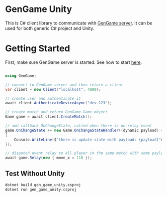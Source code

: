 # GenGame Unity

This is C# client library to communicate with [GenGame server](https://github.com/f4th4n/gen_game). It can be used for both generic C# project and Unity.

# Getting Started

First, make sure GenGame server is started. See how to start [here](https://github.com/f4th4n/gen_game#getting-started).

```cs

using GenGame;

// connect to GenGame server and then return a client
var client = new Client("localhost", 4000);

// create user and authenticate it
await client.AuthenticateDeviceAsync("dev-123");

// create match and return GenGame.Game object
Game game = await client.CreateMatch();

// add callback OnChangeState, called when there is on-relay event
game.OnChangeState += new Game.OnChangeStateHandler((dynamic payload) =>
{
    Console.WriteLine($"there is update state with payload: {payload["move_x"]}");
});

// dispatch event relay to all player in the same match with some payload
await game.Relay(new { move_x = 110 });
```

## Test Without Unity

```bash
dotnet build gen_game_unity.csproj
dotnet run gen_game_unity.csproj
```
